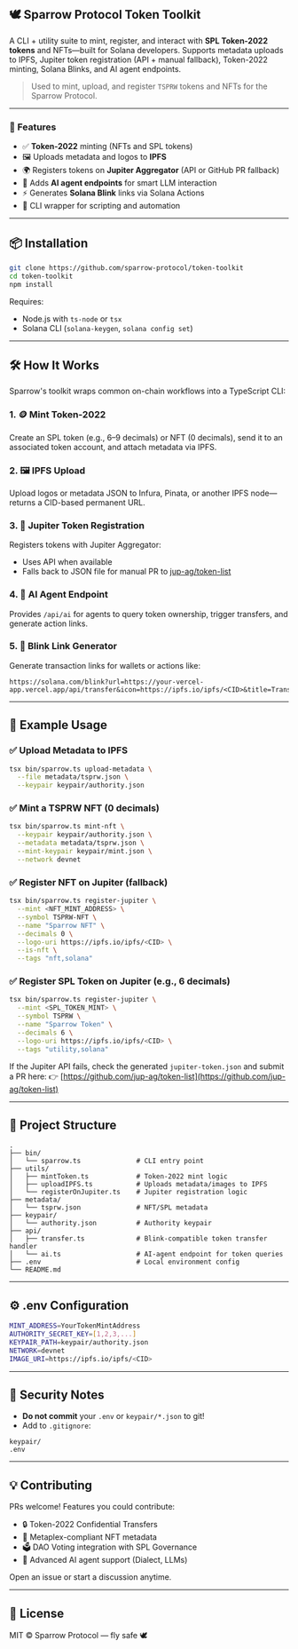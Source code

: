 ## 🕊️ Sparrow Protocol Token Toolkit

A CLI + utility suite to mint, register, and interact with **SPL Token-2022 tokens** and NFTs—built for Solana developers. Supports metadata uploads to IPFS, Jupiter token registration (API + manual fallback), Token-2022 minting, Solana Blinks, and AI agent endpoints.

> Used to mint, upload, and register `TSPRW` tokens and NFTs for the Sparrow Protocol.

---

### 🚀 Features

* ✅ **Token-2022** minting (NFTs and SPL tokens)
* 🖼️ Uploads metadata and logos to **IPFS**
* 🌍 Registers tokens on **Jupiter Aggregator** (API or GitHub PR fallback)
* 🤖 Adds **AI agent endpoints** for smart LLM interaction
* ⚡ Generates **Solana Blink** links via Solana Actions
* 🔐 CLI wrapper for scripting and automation

---

## 📦 Installation

```bash
git clone https://github.com/sparrow-protocol/token-toolkit
cd token-toolkit
npm install
````

Requires:

* Node.js with `ts-node` or `tsx`
* Solana CLI (`solana-keygen`, `solana config set`)

---

## 🛠️ How It Works

Sparrow's toolkit wraps common on-chain workflows into a TypeScript CLI:

### 1. 🪙 Mint Token-2022

Create an SPL token (e.g., 6–9 decimals) or NFT (0 decimals), send it to an associated token account, and attach metadata via IPFS.

### 2. 🖼️ IPFS Upload

Upload logos or metadata JSON to Infura, Pinata, or another IPFS node—returns a CID-based permanent URL.

### 3. 🧾 Jupiter Token Registration

Registers tokens with Jupiter Aggregator:

* Uses API when available
* Falls back to JSON file for manual PR to [jup-ag/token-list](https://github.com/jup-ag/token-list)

### 4. 🤖 AI Agent Endpoint

Provides `/api/ai` for agents to query token ownership, trigger transfers, and generate action links.

### 5. 🔗 Blink Link Generator

Generate transaction links for wallets or actions like:

```
https://solana.com/blink?url=https://your-vercel-app.vercel.app/api/transfer&icon=https://ipfs.io/ipfs/<CID>&title=Transfer+TSPRW
```

---

## 🧪 Example Usage

### ✅ Upload Metadata to IPFS

```bash
tsx bin/sparrow.ts upload-metadata \
  --file metadata/tsprw.json \
  --keypair keypair/authority.json
```

### ✅ Mint a TSPRW NFT (0 decimals)

```bash
tsx bin/sparrow.ts mint-nft \
  --keypair keypair/authority.json \
  --metadata metadata/tsprw.json \
  --mint-keypair keypair/mint.json \
  --network devnet
```

### ✅ Register NFT on Jupiter (fallback)

```bash
tsx bin/sparrow.ts register-jupiter \
  --mint <NFT_MINT_ADDRESS> \
  --symbol TSPRW-NFT \
  --name "Sparrow NFT" \
  --decimals 0 \
  --logo-uri https://ipfs.io/ipfs/<CID> \
  --is-nft \
  --tags "nft,solana"
```

### ✅ Register SPL Token on Jupiter (e.g., 6 decimals)

```bash
tsx bin/sparrow.ts register-jupiter \
  --mint <SPL_TOKEN_MINT> \
  --symbol TSPRW \
  --name "Sparrow Token" \
  --decimals 6 \
  --logo-uri https://ipfs.io/ipfs/<CID> \
  --tags "utility,solana"
```

If the Jupiter API fails, check the generated `jupiter-token.json` and submit a PR here:
👉 [https://github.com/jup-ag/token-list](https://github.com/jup-ag/token-list)

---

## 📁 Project Structure

```
.
├── bin/
│   └── sparrow.ts              # CLI entry point
├── utils/
│   ├── mintToken.ts            # Token-2022 mint logic
│   ├── uploadIPFS.ts           # Uploads metadata/images to IPFS
│   └── registerOnJupiter.ts    # Jupiter registration logic
├── metadata/
│   └── tsprw.json              # NFT/SPL metadata
├── keypair/
│   └── authority.json          # Authority keypair
├── api/
│   ├── transfer.ts             # Blink-compatible token transfer handler
│   └── ai.ts                   # AI-agent endpoint for token queries
├── .env                        # Local environment config
└── README.md
```

---

## ⚙️ .env Configuration

```bash
MINT_ADDRESS=YourTokenMintAddress
AUTHORITY_SECRET_KEY=[1,2,3,...]
KEYPAIR_PATH=keypair/authority.json
NETWORK=devnet
IMAGE_URI=https://ipfs.io/ipfs/<CID>
```

---

## 🔐 Security Notes

* **Do not commit** your `.env` or `keypair/*.json` to git!
* Add to `.gitignore`:

```
keypair/
.env
```

---

## 💡 Contributing

PRs welcome! Features you could contribute:

* 🔒 Token-2022 Confidential Transfers
* 🎨 Metaplex-compliant NFT metadata
* 🗳 DAO Voting integration with SPL Governance
* 🧠 Advanced AI agent support (Dialect, LLMs)

Open an issue or start a discussion anytime.

---

## 📣 License

MIT © Sparrow Protocol — fly safe 🕊️
